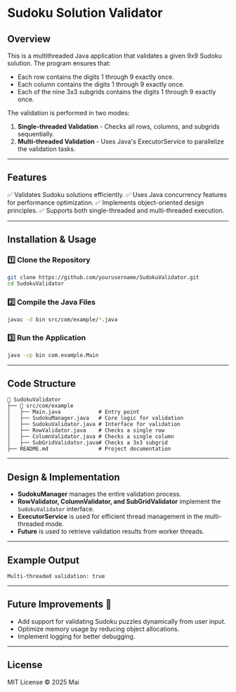 # Sudoku Solution Validator

## Overview
This is a multithreaded Java application that validates a given 9x9 Sudoku solution. The program ensures that:
- Each row contains the digits 1 through 9 exactly once.
- Each column contains the digits 1 through 9 exactly once.
- Each of the nine 3x3 subgrids contains the digits 1 through 9 exactly once.

The validation is performed in two modes:
1. **Single-threaded Validation** - Checks all rows, columns, and subgrids sequentially.
2. **Multi-threaded Validation** - Uses Java's ExecutorService to parallelize the validation tasks.

---
## Features
✅ Validates Sudoku solutions efficiently.
✅ Uses Java concurrency features for performance optimization.
✅ Implements object-oriented design principles.
✅ Supports both single-threaded and multi-threaded execution.

---
## Installation & Usage

### **1️⃣ Clone the Repository**
```sh
git clone https://github.com/yourusername/SudokuValidator.git
cd SudokuValidator
```

### **2️⃣ Compile the Java Files**
```sh
javac -d bin src/com/example/*.java
```

### **3️⃣ Run the Application**
```sh
java -cp bin com.example.Main
```

---
## Code Structure
```
📂 SudokuValidator
├── 📂 src/com/example
│   ├── Main.java            # Entry point
│   ├── SudokuManager.java   # Core logic for validation
│   ├── SudokuValidator.java # Interface for validation
│   ├── RowValidator.java    # Checks a single row
│   ├── ColumnValidator.java # Checks a single column
│   ├── SubGridValidator.java# Checks a 3x3 subgrid
├── README.md                # Project documentation
```

---
## Design & Implementation
- **SudokuManager** manages the entire validation process.
- **RowValidator, ColumnValidator, and SubGridValidator** implement the `SudokuValidator` interface.
- **ExecutorService** is used for efficient thread management in the multi-threaded mode.
- **Future<Boolean>** is used to retrieve validation results from worker threads.

---
## Example Output
```
Multi-threaded validation: true
```

---
## Future Improvements 🚀
- Add support for validating Sudoku puzzles dynamically from user input.
- Optimize memory usage by reducing object allocations.
- Implement logging for better debugging.

---
## License
MIT License © 2025 Mai

